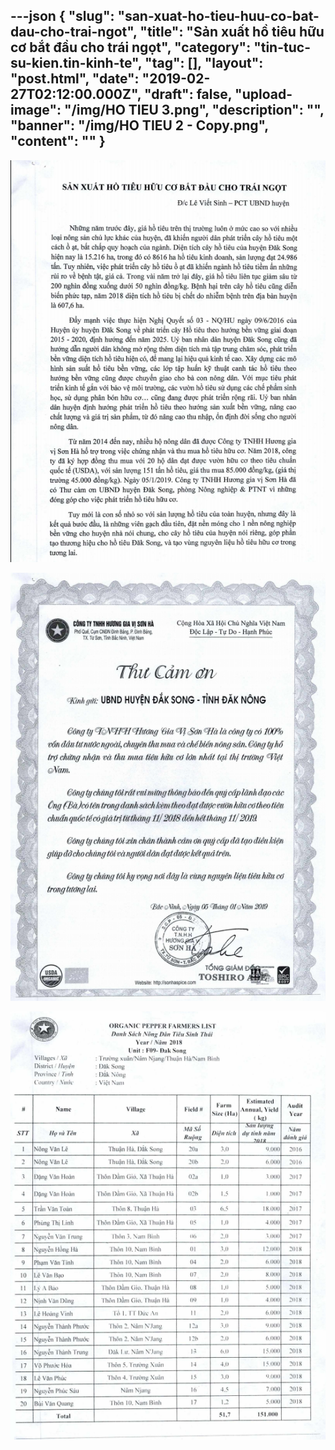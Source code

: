 ---json
{
    "slug": "san-xuat-ho-tieu-huu-co-bat-dau-cho-trai-ngot",
    "title": "Sản xuất hồ tiêu hữu cơ bắt đầu cho trái ngọt",
    "category": "tin-tuc-su-kien.tin-kinh-te",
    "tag": [],
    "layout": "post.html",
    "date": "2019-02-27T02:12:00.000Z",
    "draft": false,
    "upload-image": "/img/HO TIEU 3.png",
    "description": "",
    "banner": "/img/HO TIEU 2 - Copy.png",
    "__content__": ""
}
---
<p><img alt="" src="/img/HO TIEU 1.png" /></p>

<p><img alt="" src="/img/HO TIEU 2.png" /></p>

<p><img alt="" src="/img/HO TIEU 3.png" /></p>

